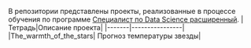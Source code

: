 В репозитории представлены проекты, реализованные в процессе обучения по программе [Специалист по Data Science расширенный](https://practicum.yandex.ru/data-scientist-plus/ "Яндекс практикум").
|Тетрадь|Описание проекта|
|-------|----------------|
|The_warmth_of_the_stars| Прогноз температуры звезды|
